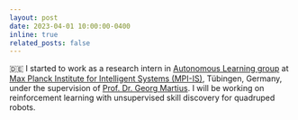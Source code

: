 ```yaml
---
layout: post
date: 2023-04-01 10:00:00-0400
inline: true
related_posts: false
---
```


🇩🇪 I started to work as a research intern in [Autonomous Learning group](https://al.is.mpg.de/) at [Max Planck Institute for Intelligent Systems (MPI-IS)](https://is.mpg.de/), Tübingen, Germany, under the supervision of [Prof. Dr. Georg Martius](https://al.is.mpg.de/person/gmartius). I will be working on reinforcement learning with unsupervised skill discovery for quadruped robots.